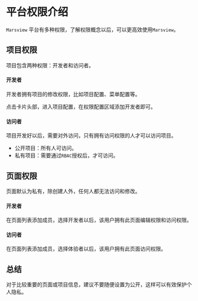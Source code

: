 # 平台权限介绍

`Marsview` 平台有多种权限，了解权限概念以后，可以更高效使用`Marsview`。

## 项目权限

项目包含两种权限：开发者和访问者。

#### 开发者

开发者拥有项目的修改权限，比如项目配置、菜单配置等。

点击卡片头部，进入项目配置，在权限配置区域添加开发者即可。

#### 访问者

项目开发好以后，需要对外访问，只有拥有访问权限的人才可以访问项目。

- 公开项目：所有人可访问。
- 私有项目：需要通过`RBAC`授权后，才可访问。

## 页面权限

页面默认为私有，除创建人外，任何人都无法访问和修改。

#### 开发者

在页面列表添加成员，选择开发者以后，该用户拥有此页面编辑权限和访问权限。

#### 访问者

在页面列表添加成员，选择体验者以后，该用户拥有此页面访问权限。

## 总结

对于比较重要的页面或项目信息，建议不要随便设置为公开，这样可以有效保护个人隐私。
